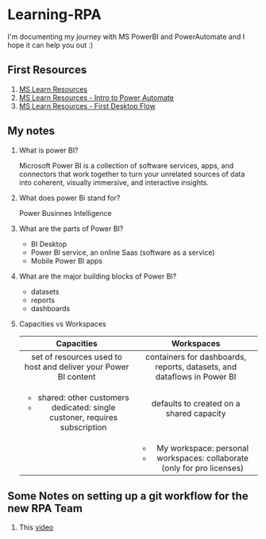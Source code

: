 # Learning-RPA

I'm documenting my journey with MS PowerBI and PowerAutomate and I hope it can help you out :)


## First Resources

1. [MS Learn Resources](https://app.powerbi.com/learn)
2. [MS Learn Resources - Intro to Power Automate](https://docs.microsoft.com/en-us/learn/modules/introduction-power-automate/)
3. [MS Learn Resources - First Desktop Flow](https://docs.microsoft.com/en-us/learn/modules/build-first-desktop-flow/) 

## My notes

1. What is power BI?
   
   Microsoft Power BI is a collection of software services, apps, and connectors that work together to turn your unrelated sources of data into coherent, visually immersive, and interactive insights.
2. What does power Bi stand for?
   
   Power Businnes Intelligence
3. What are the parts of Power BI?
  
   *  BI Desktop
   * Power BI service, an online Saas (software as a service)
   * Mobile Power BI apps
4. What are the major building blocks of Power BI?
  
   * datasets
   * reports
   * dashboards
5. Capacities vs Workspaces

    | Capacities | Workspaces |
    | :---: | :---: |
    |  set of resources used to host and deliver your Power BI content | containers for dashboards, reports, datasets, and dataflows in Power BI |
    | <ul><li>shared: other customers</li><li>dedicated: single custoner, requires subscription</li></ul> | defaults to created on a shared capacity |
    |   | <ul><li>My workspace: personal</li><li>workspaces: collaborate (only for pro licenses)</li></ul> |

## Some Notes on setting up a git workflow for the new RPA Team
1. This [video](https://www.youtube.com/watch?v=BF2OHMM86Ik)